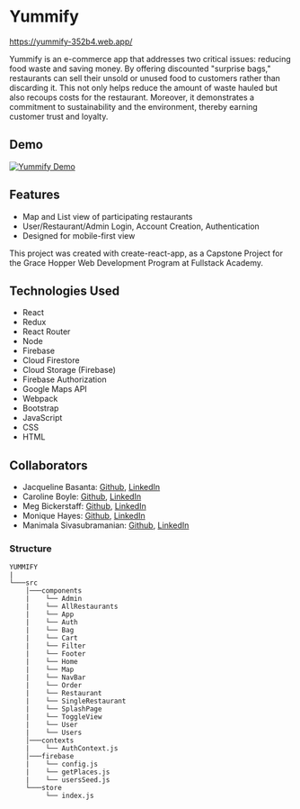 # Yummify
https://yummify-352b4.web.app/

Yummify is an e-commerce app that addresses two critical issues: reducing food waste and saving money. By offering discounted "surprise bags," restaurants can sell their unsold or unused food to customers rather than discarding it. This not only helps reduce the amount of waste hauled but also recoups costs for the restaurant. Moreover, it demonstrates a commitment to sustainability and the environment, thereby earning customer trust and loyalty.

## Demo

[![Yummify Demo](https://img.youtube.com/vi/K3fjTKBAuxE/maxresdefault.jpg)](https://www.youtube.com/watch?v=K3fjTKBAuxE)

## Features

- Map and List view of participating restaurants
- User/Restaurant/Admin Login, Account Creation, Authentication
- Designed for mobile-first view

This project was created with create-react-app, as a Capstone Project for the Grace Hopper Web Development Program at Fullstack Academy.

## Technologies Used

- React
- Redux
- React Router
- Node
- Firebase
- Cloud Firestore
- Cloud Storage (Firebase)
- Firebase Authorization
- Google Maps API
- Webpack
- Bootstrap
- JavaScript
- CSS
- HTML

## Collaborators

- Jacqueline Basanta: [Github](https://github.com/slightdevastation), [LinkedIn](https://www.linkedin.com/in/jacqueline-basanta/)
- Caroline Boyle: [Github](https://github.com/caroline-boyle), [LinkedIn](https://www.linkedin.com/in/caroline-boyle97/)
- Meg Bickerstaff: [Github](https://github.com/megtb), [LinkedIn](https://www.linkedin.com/in/meg-bickerstaff/)
- Monique Hayes: [Github](https://github.com/moniquehayes), [LinkedIn](https://www.linkedin.com/in/monique-hayes/)
- Manimala Sivasubramanian: [Github](https://github.com/msiva06), [LinkedIn](https://www.linkedin.com/in/manimalasiva/)

### Structure

```
YUMMIFY
|
└───src
    │───components
    |    └── Admin 
    |    └── AllRestaurants
    |    └── App
    |    └── Auth
    |    └── Bag
    |    └── Cart
    |    └── Filter
    |    └── Footer
    |    └── Home
    |    └── Map
    |    └── NavBar
    |    └── Order
    |    └── Restaurant
    |    └── SingleRestaurant
    |    └── SplashPage
    |    └── ToggleView
    |    └── User
    |    └── Users
    │───contexts
    |    └── AuthContext.js
    │───firebase
    |    └── config.js
    |    └── getPlaces.js
    |    └── usersSeed.js
    └───store
         └── index.js

```
